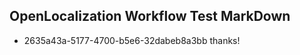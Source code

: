 ## OpenLocalization Workflow Test MarkDown
* 2635a43a-5177-4700-b5e6-32dabeb8a3bb thanks!

<!--HONumber=Aug16_HO3-->


